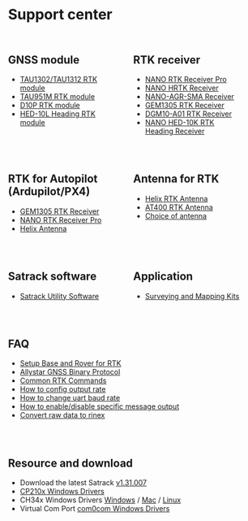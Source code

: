 <!-- 在 header 后面添加 container div -->
<div class="container" style="min-height: calc(100vh - 200px); padding: 20px;">
    <h1 id="support-center" style="text-align: left; margin-bottom: 30px;">Support center</h1>

<div class="support-content" style="display: flex; flex-wrap: wrap; gap: 30px;">
        <!-- GNSS module & RTK receiver -->
        <div style="flex: 1; min-width: 45%;">
            <h2 id="gnss-module">GNSS module</h2>
            <ul>
                <li><a href="/gnss/gnss_module/tau13x2/">TAU1302/TAU1312 RTK module</a></li>
                <li><a href="/gnss/gnss_module/TAU951M/">TAU951M RTK module</a></li>
                <li><a href="/gnss/gnss_module/D10P_RTK/">D10P RTK module</a></li>
                <li><a href="/gnss/rtk_receiver/HED-10L/">HED-10L Heading RTK module</a></li>
            </ul>
        </div>

<div style="flex: 1; min-width: 45%;">
            <h2 id="rtk-receiver">RTK receiver</h2>
            <ul>
                <li><a href="/gnss/rtk_receiver/NANO/nano-rtk-receiver-esp32/">NANO RTK Receiver Pro</a></li>
                <li><a href="/gnss/rtk_receiver/NANO/nano-helix-rtk">NANO HRTK Receiver</a></li>
                <li><a href="/gnss/rtk_receiver/NANO/nano-agr-sma">NANO-AGR-SMA Receiver</a></li>
                <li><a href="/gnss/rtk_receiver/GEM1305">GEM1305 RTK Receiver</a></li>
                <li><a href="/gnss/rtk_receiver/DGM10-A01">DGM10-A01 RTK Receiver</a></li>
                <li><a href="/gnss/rtk_receiver/heading-hed10k">NANO HED-10K RTK Heading Receiver</a></li>
            </ul>
        </div>

<!-- RTK for Autopilot & Antenna for RTK -->
<div style="flex: 1; min-width: 45%;">
            <h2 id="rtk-for-autopilotardupilotpx4">RTK for Autopilot<br>(Ardupilot/PX4)</h2>
            <ul>
                <li><a href="/gnss/rtk_receiver/GEM1305/">GEM1305 RTK Receiver</a></li>
                <li><a href="/gnss/rtk_receiver/NANO/nano-rtk-receiver-esp32/">NANO RTK Receiver Pro</a></li>
                <li><a href="/gnss/antenna/helix-antenna/">Helix Antenna</a></li>
            </ul>
        </div>

<div style="flex: 1; min-width: 45%;">
            <h2 id="antenna-for-rtk">Antenna for RTK</h2>
            <ul>
                <li><a href="/gnss/antenna/helix-antenna/">Helix RTK Antenna</a></li>
                <li><a href="/gnss/antenna/at400-antenna/">AT400 RTK Antenna</a></li>
                <li><a href="d303-docs/common/choice-of-antenna/">Choice of antenna</a></li>
            </ul>
        </div>

<!-- Satrack software & Related guide -->
<div style="flex: 1; min-width: 45%;">
            <h2 id="satrack-software">Satrack software</h2>
            <ul>
                <li><a href="/common/common_satrack_guide/">Satrack Utility Software</a></li>
            </ul>
        </div>

<div style="flex: 1; min-width: 45%;">
            <h2 id="related-guide">Application</h2>
            <ul>
                <li><a href="gnss/rtk_receiver/surveying-and-mapping-kits/">Surveying and Mapping Kits</a></li>
            </ul>
        </div>

<div style="width: 100%;">
            <h2 id="resource-and-download">FAQ</h2>
            <ul>
                <li><a href="/common/common_setup_base_rover">Setup Base and Rover for RTK</a></li>
                <li><a href="/common/common_allystar_binary_protocol">Allystar GNSS Binary Protocol</a></li>
                <li><a href="/common/common_cmds_for_rtk">Common RTK Commands</a></li>
                <li><a href="/common/common_config_output_rate">How to config output rate</a></li>
                <li><a href="/common/common_config_uart_baud_rate">How to change uart baud rate</a></li>
                <li><a href="/common/common_enable_msg_output">How to enable/disable specific message output</a></li>
                <li><a href="/common/common_convert_raw_data_to_rinex">Convert raw data to rinex</a></li>
            </ul>
        </div>

<!-- Resource and download (full width) -->
<div style="width: 100%;">
            <h2 id="resource-and-download">Resource and download</h2>
            <ul>
                <li>Download the latest Satrack <a href="/rtk-board/files/Satrack_client_V1.31.007.zip">v1.31.007</a></li>
                <li><a href="/rtk-board/files/CP210x_Universal_Windows_Driver.zip">CP210x Windows Drivers</a></li>
                <li>CH34x Windows Drivers <a href="/rtk-board/files/drivers/Windows-CH340-Driver.zip">Windows</a> / <a href="/rtk-board/files/drivers/CH341SER_MAC.ZIP">Mac</a> / <a href="/rtk-board/files/drivers/CH341SER_LINUX.ZIP">Linux</a></li>
                <li>Virtual Com Port <a href="/rtk-board/files/com0com-3.0.0.0-i386-and-x64-signed.zip">com0com Windows Drivers</a></li>
            </ul>
        </div>
    </div>
</div>